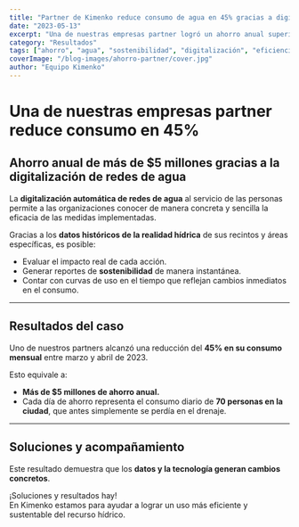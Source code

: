 ```yaml
---
title: "Partner de Kimenko reduce consumo de agua en 45% gracias a digitalización de redes"
date: "2023-05-13"
excerpt: "Una de nuestras empresas partner logró un ahorro anual superior a $5 millones gracias al monitoreo inteligente de sus redes de agua."
category: "Resultados"
tags: ["ahorro", "agua", "sostenibilidad", "digitalización", "eficiencia hídrica"]
coverImage: "/blog-images/ahorro-partner/cover.jpg"
author: "Equipo Kimenko"
---
```


# Una de nuestras empresas partner reduce consumo en 45%  
## Ahorro anual de más de $5 millones gracias a la digitalización de redes de agua  

La **digitalización automática de redes de agua** al servicio de las personas permite a las organizaciones conocer de manera concreta y sencilla la eficacia de las medidas implementadas.  

Gracias a los **datos históricos de la realidad hídrica** de sus recintos y áreas específicas, es posible:  

- Evaluar el impacto real de cada acción.  
- Generar reportes de **sostenibilidad** de manera instantánea.  
- Contar con curvas de uso en el tiempo que reflejan cambios inmediatos en el consumo.  

---

## Resultados del caso  

Uno de nuestros partners alcanzó una reducción del **45% en su consumo mensual** entre marzo y abril de 2023.  

Esto equivale a:  

- **Más de $5 millones de ahorro anual.**  
- Cada día de ahorro representa el consumo diario de **70 personas en la ciudad**, que antes simplemente se perdía en el drenaje.  

---

## Soluciones y acompañamiento  

Este resultado demuestra que los **datos y la tecnología generan cambios concretos**.  

¡Soluciones y resultados hay!  
En Kimenko estamos para ayudar a lograr un uso más eficiente y sustentable del recurso hídrico.  
